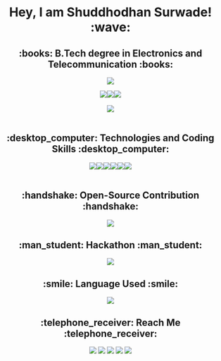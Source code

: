<h1 align="center">Hey, I am Shuddhodhan Surwade! :wave:</h1>
<h2 align="center">:books: B.Tech degree in Electronics and Telecommunication :books:</h2>

<p align="center">
  <a href="https://github.com/SachinDabhade/"><img src="https://readme-typing-svg.herokuapp.com?lines=Data+Science+and+Engineering+Student;Python%20|%20Machine+Learning%20|%20Deep+Learning;Open+Source+Contributor;Club+Head+of+Data+Polaris;Nano-Degree:+Python+for+Artificial+Intelligence;JLPT+Japanese+N5+Certified&center=true&width=550&height=40"></a>
</p>

<div align="center">
<img src='https://img.shields.io/github/followers/SachinDabhade?logo=Github&style=for-the-badge'><img src="https://img.shields.io/github/stars/SachinDabhade?style=for-the-badge"><a href="https://github.com/SachinDabhade/"><img src="https://komarev.com/ghpvc/?username=SachinDabhade&style=for-the-badge"></a>
</div>
<!-- <a align="center" href="https://portfolio-sachin-dabhade.web.app/#">![Personal Website](https://img.shields.io/website?style=for-the-badge&up_color=blue&up_message=Personal%20PortFolio&url=https://portfolio-sachin-dabhade.web.app/#)</a> -->
<br>
<div align="center">
<img src="https://github-readme-stats.vercel.app/api?username=SachinDabhade&show_icons=true&theme=chartreuse-dark">
</div>
<!-- ![Sachin's GitHub stats](https://github-readme-stats.vercel.app/api?username=SachinDabhade&show_icons=true&theme=chartreuse-dark) -->

<br>
<h2 align="center">:desktop_computer: Technologies and Coding Skills :desktop_computer:</h2>
<div align="center">
<img align="center" src="https://img.shields.io/badge/Python-3776AB?style=for-the-badge&logo=python&logoColor=white"><img align="center" src="https://img.shields.io/badge/HTML-239120?style=for-the-badge&logo=html5&logoColor=white"><img align="center" src="https://img.shields.io/badge/Bootstrap-563D7C?style=for-the-badge&logo=bootstrap&logoColor=white"><img align="center" src="https://img.shields.io/badge/MySQL-00000F?style=for-the-badge&logo=mysql&logoColor=white"><img align="center" src="https://img.shields.io/badge/Django-092E20?style=for-the-badge&logo=django&logoColor=white"><img align="center" src="https://img.shields.io/badge/C-00599C?style=for-the-badge&logo=c&logoColor=white">
</div>
<!-- ![Sachin's GitHub stats](https://img.shields.io/badge/Python-3776AB?style=for-the-badge&logo=python&logoColor=white) -->
<!-- ![Sachin's GitHub stats](https://img.shields.io/badge/HTML-239120?style=for-the-badge&logo=html5&logoColor=white) -->
<!-- ![Sachin's GitHub stats](https://img.shields.io/badge/Bootstrap-563D7C?style=for-the-badge&logo=bootstrap&logoColor=white) -->
<!-- ![Sachin's GitHub stats](https://img.shields.io/badge/MySQL-00000F?style=for-the-badge&logo=mysql&logoColor=white) -->
<!-- ![Sachin's GitHub stats](https://img.shields.io/badge/Django-092E20?style=for-the-badge&logo=django&logoColor=white) -->
<!-- ![Sachin's GitHub stats](https://img.shields.io/badge/C-00599C?style=for-the-badge&logo=c&logoColor=white) -->

<br>
<h2 align="center">:handshake: Open-Source Contribution :handshake:</h2>
<p align="center">
  <a href="https://github.com/sidz111/"><img src="https://readme-typing-svg.herokuapp.com?lines=Successfully+Contributing+from+2+Years;Achieve+Top-50+Rank+in+Open+Force+2022;GSSoC+2022+Contributor;HacktoberFest+2022+Contributor&center=true&width=550&height=40"></a>
</p>

<h2 align="center">:man_student: Hackathon :man_student:</h2>
<p align="center">
  <a href="https://github.com/SachinDabhade/"><img src="https://readme-typing-svg.herokuapp.com?lines=Smart+India+Hackathon+Grand+Finalist+2022;SunHack+International+Level+Hackathon+2022;DataHack%20(Techyone)+Finalist+2022;2nd+Rank+in+Hacky-Holi+2022;Sustainability+Hackathon+2023&center=true&width=550&height=40"></a>
</p>

<h2 align="center">:smile: Language Used :smile:</h2>
<div align="center"><img src="https://github-readme-stats.vercel.app/api/top-langs/?username=SachinDabhade&layout=compact"></div>


<h2 align="center">:telephone_receiver: Reach Me :telephone_receiver:</h2>
<div align="center">
<a href="https://www.linkedin.com/in/sachin-dabhade-84b9a61b5/"><img src="https://img.shields.io/badge/LinkedIn-0077B5?style=for-the-badge&logo=linkedin&logoColor=white"></a>
<a href="https://www.github.com/SachinDabhade/"><img src="https://img.shields.io/badge/GitHub-100000?style=for-the-badge&logo=github&logoColor=white"></a>
<a href="https://medium.com/@sachindabhade1922"><img src="https://img.shields.io/badge/Medium-12100E?style=for-the-badge&logo=medium&logoColor=black"></a>
<a href="https://sesmoodlexamination.blogspot.com/"><img src="https://img.shields.io/badge/Blogger-FF5722?style=for-the-badge&logo=blogger&logoColor=white"></a>
<a href="mailto:sachindabhade1922@gmail.com"><img src="https://img.shields.io/badge/Gmail-D14836?style=for-the-badge&logo=gmail&logoColor=white"></a>
</div>
